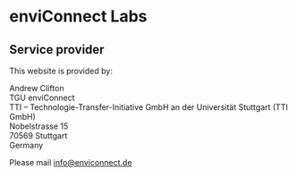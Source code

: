 # enviConnect Labs

## Service provider

This website is provided by:

Andrew Clifton  
TGU enviConnect  
TTI – Technologie-Transfer-Initiative GmbH an der Universität Stuttgart (TTI GmbH)   
Nobelstrasse 15  
70569 Stuttgart  
Germany  

Please mail [info@enviconnect.de](info@enviconnect.de)
